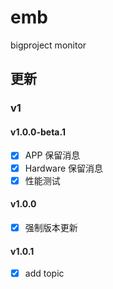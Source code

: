 
# emb
bigproject monitor

## 更新
### v1

#### v1.0.0-beta.1
- [x] APP 保留消息
- [x] Hardware 保留消息
- [x] 性能测试

#### v1.0.0
- [x] 强制版本更新

#### v1.0.1
- [x] add topic
